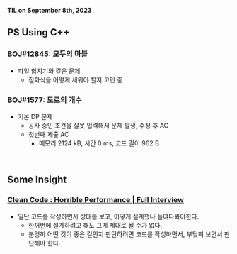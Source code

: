 **TIL on September 8th, 2023**

## PS Using C++
### BOJ#12845: 모두의 마블
* 파일 합치기와 같은 문제
  - 점화식을 어떻게 세워야 할지 고민 중

### BOJ#1577: 도로의 개수
* 기본 DP 문제
  - 공사 중인 조건을 잘못 입력해서 문제 발생, 수정 후 AC
  - 첫번째 제출 AC
    + 메모리 2124 kB, 시간 0 ms, 코드 길이 962 B

<br>

## Some Insight
### [Clean Code : Horrible Performance | Full Interview](https://youtu.be/OtozASk68Os)
* 일단 코드를 작성하면서 상태를 보고, 어떻게 설계했나 들여다봐야한다.
  - 한꺼번에 설계하려고 해도 그게 제대로 될 수가 없다.
  - 분명히 어떤 것이 좋은 길인지 판단하려면 코드를 작성하면서, 부딪혀 보면서 판단해야 한다.
